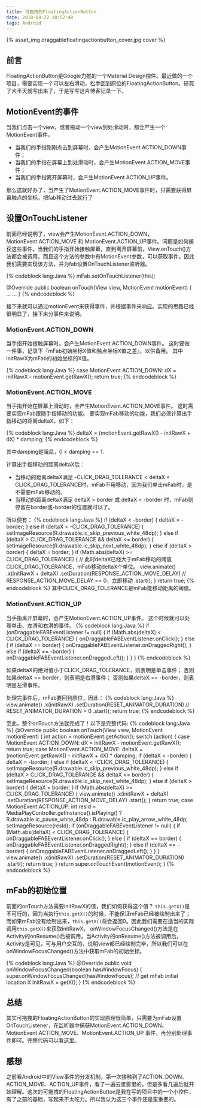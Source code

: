 ```yaml
---
title: 可拖拽的FloatingActionButton
date: 2018-08-22 18:52:48
tags: Android
---
```


{% asset_img draggablefloatingactionbutton_cover.jpg cover %}

## 前言
FloatingActionButton是Google力推的一个Material Design控件。最近做的一个项目，需要实现一个可以左右滑动，松手回到原位的FloatingActionButton。研究了大半天就写出来了，于是写写这片博客记录一下。

<!--more-->

## MotionEvent的事件
当我们点击一个view，或者拖动一个view到处滑动时，都会产生一个MotionEvent事件。
* 当我们的手指刚刚点击到屏幕时，会产生MotionEvent.ACTION_DOWN事件；
* 当我们的手指在屏幕上到处滑动时，会产生MotionEvent.ACTION_MOVE事件；
* 当我们的手指离开屏幕时，会产生MotionEvent.ACTION_UP事件。

那么这就好办了，当产生了MotionEvent.ACTION_MOVE事件时，只需要获得屏幕触点的坐标，把fab移动过去就行了

## 设置OnTouchListener
前面已经说明了，view会产生MotionEvent.ACTION_DOWN，MotionEvent.ACTION_MOVE 和 MotionEvent.ACTION_UP事件。问题是如何捕获这些事件。当我们的手指开始接触屏幕，直到离开屏幕前，View.onTouch()方法都会被调用，而且这个方法的参数中有MotionEvent参数，可以获取事件。因此我们需要实现该方法，并为fab设置OnTouchListener监听器。

{% codeblock lang:Java %}
mFab.setOnTouchListener(this);

@Override
public boolean onTouch(View view, MotionEvent motionEvent) {
	... ...
}
{% endcodeblock %}

接下来就可以通过motionEvent来获得事件，并根据事件来响应。实现的思路已经很明显了，接下来分事件来说明。

### MotionEvent.ACTION_DOWN
当手指开始接触屏幕时，会产生MotionEvent.ACTION_DOWN事件。
这时要做一件事，记录下『mFab初始坐标X值和触点坐标X值之差』，以供备用。
其中initRawX为mFab的初始坐标的X值。

{% codeblock lang:Java %}
case MotionEvent.ACTION_DOWN:
    dX = initRawX - motionEvent.getRawX();
    return true;
{% endcodeblock %}

### MotionEvent.ACTION_MOVE
当手指开始在屏幕上滑动时，会产生MotionEvent.ACTION_MOVE事件。
这时需要实现mFab跟随手指移动的功能。
要实现mFab移动的功能，我们必须计算出手指移动的距离deltaX，如下：

{% codeblock lang:Java %}
deltaX = (motionEvent.getRawX() - initRawX + dX) * damping;
{% endcodeblock %}

其中damping是阻尼，0 < damping <= 1.

计算出手指移动的距离deltaX后：
* 当移动的距离deltaX满足 -CLICK_DRAG_TOLERANCE < deltaX < CLICK_DRAG_TOLERANCE时，mFab不用移动，因为我们单击mFab时，是不需要mFab移动的。
* 当移动的距离deltaX满足 deltaX > border 或 deltaX < -border 时，mFab则停留在border或-border的位置就可以了。

所以便有：
{% codeblock lang:Java %}
if (deltaX < -border) {
    deltaX = -border;
} else if (deltaX < -CLICK_DRAG_TOLERANCE) {
    setImageResource(R.drawable.ic_skip_previous_white_48dp);
} else if (deltaX > CLICK_DRAG_TOLERANCE && deltaX <= border) {
    setImageResource(R.drawable.ic_skip_next_white_48dp);
} else if (deltaX > border) {
    deltaX = border;
}
if (Math.abs(deltaX) >= CLICK_DRAG_TOLERANCE) {
    // 此时deltaX已经大于mFab移动的阈值CLICK_DRAG_TOLERANCE，mFab移动deltaX个单位。
    view.animate()
        .x(initRawX + deltaX)
        .setDuration(RESPONSE_ACTION_MOVE_DELAY)
        // RESPONSE_ACTION_MOVE_DELAY == 0，立即移动
        .start();
}
return true;
{% endcodeblock %}
其中CLICK_DRAG_TOLERANCE是mFab能移动距离的阈值。

### MotionEvent.ACTION_UP
当手指离开屏幕时，会产生MotionEvent.ACTION_UP事件。
这个时候就可以处理单击、左滑和右滑的事件。
{% codeblock lang:Java %}
if (onDraggableFABEventListener != null) {
    if (Math.abs(deltaX) < CLICK_DRAG_TOLERANCE) {
        onDraggableFABEventListener.onClick();
    } else {
        if (deltaX == border) {
            onDraggableFABEventListener.onDraggedRight();
        } else if (deltaX == -border) {
            onDraggableFABEventListener.onDraggedLeft();
        }
    }
}
{% endcodeblock %}

如果deltaX的绝对值小于CLICK_DRAG_TOLERANCE，则表明是单击事件；
否则如果deltaX == border，则表明是右滑事件；
否则如果deltaX == -border，则表明是左滑事件。

处理完事件后，mFab要回到原位，因此：
{% codeblock lang:Java %}
view.animate()
        .x(initRawX)
        .setDuration(RESET_ANIMATOR_DURATION)
        // RESET_ANIMATOR_DURATION > 0
        .start();
return true;
{% endcodeblock %}

至此，整个onTouch方法就完成了！以下是完整代码:
{% codeblock lang:Java %}
@Override
public boolean onTouch(View view, MotionEvent motionEvent) {
    int action = motionEvent.getAction();
    switch (action) {
        case MotionEvent.ACTION_DOWN:
            dX = initRawX - motionEvent.getRawX();
            return true;
        case MotionEvent.ACTION_MOVE:
            deltaX = (motionEvent.getRawX() - initRawX + dX) * damping;
            if (deltaX < -border) {
                deltaX = -border;
            } else if (deltaX < -CLICK_DRAG_TOLERANCE) {
                setImageResource(R.drawable.ic_skip_previous_white_48dp);
            } else if (deltaX > CLICK_DRAG_TOLERANCE && deltaX <= border) {
                setImageResource(R.drawable.ic_skip_next_white_48dp);
            } else if (deltaX > border) {
                deltaX = border;
            }
            if (Math.abs(deltaX) >= CLICK_DRAG_TOLERANCE) {
                view.animate()
                        .x(initRawX + deltaX)
                        .setDuration(RESPONSE_ACTION_MOVE_DELAY)
                        .start();
            }
            return true;
        case MotionEvent.ACTION_UP:
            int resId = MediaPlayController.getInstance().isPlaying() ? R.drawable.ic_pause_white_48dp : R.drawable.ic_play_arrow_white_48dp;
            setImageResource(resId);
            if (onDraggableFABEventListener != null) {
                if (Math.abs(deltaX) < CLICK_DRAG_TOLERANCE) {
                    onDraggableFABEventListener.onClick();
                } else {
                    if (deltaX == border) {
                        onDraggableFABEventListener.onDraggedRight();
                    } else if (deltaX == -border) {
                        onDraggableFABEventListener.onDraggedLeft();
                    }
                }
            }
            view.animate()
                    .x(initRawX)
                    .setDuration(RESET_ANIMATOR_DURATION)
                    .start();
            return true;
    }
    return super.onTouchEvent(motionEvent);
}
{% endcodeblock %}


## mFab的初始位置
前面的onTouch方法需要initRawX的值，我们如何获得这个值？
`this.getX()`是不可行的，因为当执行`this.getX()`的时候，不能保证mFab已经被绘制出来了；而如果mFab没有绘制出来，`this.getX()`将会返回0。因此我们需要在适当的实际调用`this.getX()`来获取initRawX。
onWindowFocusChanged()方法是在Activity的onResume()后被调用，当Activity的onResume()方法被调用后，Activity是可见，可与用户交互的，说明view都已经绘制完毕，所以我们可以在onWindowFocusChanged()方法中获取mFab的初始坐标。

{% codeblock lang:Java %}
@Override
public void onWindowFocusChanged(boolean hasWindowFocus) {
    super.onWindowFocusChanged(hasWindowFocus);
    // get mFab initial location X
    initRawX = getX();
}
{% endcodeblock %}

## 总结
其实可拖拽的FloatingActionButton的实现原理很简单，只需要为mFab设置OnTouchListener，在监听器中捕获MotionEvent.ACTION_DOWN、MotionEvent.ACTION_MOVE、MotionEvent.ACTION_UP 事件，再分别处理事件即可。完整代码可以看[这里](https://github.com/zkw012300/DraggableFloatingActionButton/blob/master/mylibrary/src/main/java/com/zspirytus/mylibrary/DraggableFloatingActionButton.java)。

## 感想
之前看Android中的View事件的分发机制，第一次接触到了ACTION_DOWN、ACTION_MOVE、ACTION_UP事件，看了一遍云里雾里的，但是多看几遍后就开始理解。这次的可拖拽的FloatingActionButton是我在写的项目中的一个小控件，有了之前的基础，写起来不太吃力。所以我认为这三个事件还是蛮重要的。
